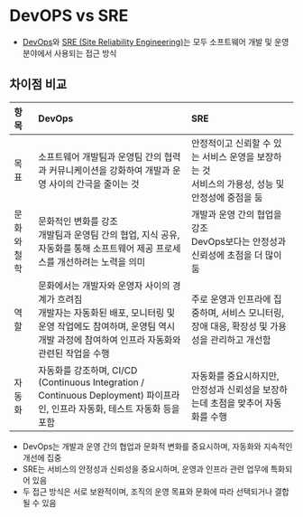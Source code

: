 # DevOPS vs SRE
- [DevOps](./DevOps.md)와 [SRE (Site Reliability Engineering)](./SRE.md)는 모두 소프트웨어 개발 및 운영 분야에서 사용되는 접근 방식


## 차이점 비교
| 항목 | DevOps | SRE |  
|:---|:---|:---|  
| 목표 | 소프트웨어 개발팀과 운영팀 간의 협력과 커뮤니케이션을 강화하여 개발과 운영 사이의 간극을 줄이는 것 | 안정적이고 신뢰할 수 있는 서비스 운영을 보장하는 것  </br> 서비스의 가용성, 성능 및 안정성에 중점을 둠| 
| 문화와 철학  | 문화적인 변화를 강조 </br> 개발팀과 운영팀 간의 협업, 지식 공유, 자동화를 통해 소프트웨어 제공 프로세스를 개선하려는 노력을 의미 | 개발과 운영 간의 협업을 강조 </br> DevOps보다는 안정성과 신뢰성에 초점을 더 많이 둠 |  
| 역할 | 문화에서는 개발자와 운영자 사이의 경계가 흐려짐 </br> 개발자는 자동화된 배포, 모니터링 및 운영 작업에도 참여하며, 운영팀 역시 개발 과정에 참여하여 인프라 자동화와 관련된 작업을 수행 | 주로 운영과 인프라에 집중하며, 서비스 모니터링, 장애 대응, 확장성 및 가용성을 관리하고 개선함 |  
| 자동화 | 자동화를 강조하며, CI/CD (Continuous Integration / Continuous Deployment) 파이프라인, 인프라 자동화, 테스트 자동화 등을 포함 | 자동화를 중요시하지만, 안정성과 신뢰성을 보장하는데 초점을 맞추어 자동화를 수행 |  

- DevOps는 개발과 운영 간의 협업과 문화적 변화를 중요시하며, 자동화와 지속적인 개선에 집중
- SRE는 서비스의 안정성과 신뢰성을 중요시하며, 운영과 인프라 관련 업무에 특화되어 있음
- 두 접근 방식은 서로 보완적이며, 조직의 운영 목표와 문화에 따라 선택되거나 결합될 수 있음